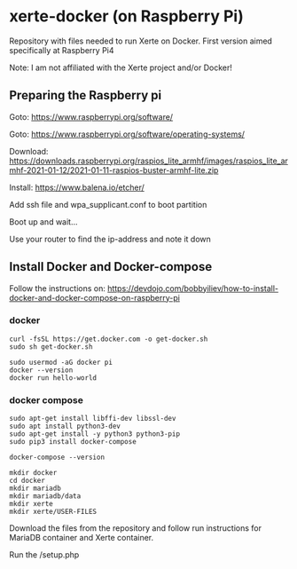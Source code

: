 # xerte-docker (on Raspberry Pi)
Repository with files needed to run Xerte on Docker. First version aimed specifically at Raspberry Pi4

Note: I am not affiliated with the Xerte project and/or Docker!

## Preparing the Raspberry pi
Goto: https://www.raspberrypi.org/software/

Goto: https://www.raspberrypi.org/software/operating-systems/

Download: https://downloads.raspberrypi.org/raspios_lite_armhf/images/raspios_lite_armhf-2021-01-12/2021-01-11-raspios-buster-armhf-lite.zip

Install: https://www.balena.io/etcher/

Add ssh file and wpa_supplicant.conf to boot partition

Boot up and wait...

Use your router to find the ip-address and note it down

## Install Docker and Docker-compose

Follow the instructions on: https://devdojo.com/bobbyiliev/how-to-install-docker-and-docker-compose-on-raspberry-pi

### docker
```
curl -fsSL https://get.docker.com -o get-docker.sh
sudo sh get-docker.sh

sudo usermod -aG docker pi
docker --version
docker run hello-world
```
### docker compose
```
sudo apt-get install libffi-dev libssl-dev
sudo apt install python3-dev
sudo apt-get install -y python3 python3-pip
sudo pip3 install docker-compose

docker-compose --version

mkdir docker
cd docker
mkdir mariadb
mkdir mariadb/data
mkdir xerte
mkdir xerte/USER-FILES
```

Download the files from the repository and follow run instructions for MariaDB container and Xerte container.

Run the /setup.php
